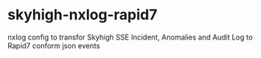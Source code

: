 # skyhigh-nxlog-rapid7
nxlog config to transfor Skyhigh SSE Incident, Anomalies and Audit Log to Rapid7 conform json events
